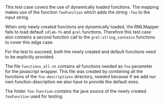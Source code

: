 
This test case covers the use of dynamically loaded functions.
The mapping makes use of the function `fooFunction` which adds the string `-foo` to the input string.

When *only* newly created functions are dynamically loaded, the RMLMapper fails to load default `idlab-fn` and `grel` functions.
Therefore this test case also contains a second function call to the `grel:string_contains` functions to cover this edge case.

For the test to succeed, both the newly created and default functions need to be explicitly provided.

The file `functions_all.nt` contains all functions needed as `fno` parameter for the javascript wrapper.
This file was created by combining all the functions of the `fno-descriptions` directory,
needed because if we add our own function description we also have to provide the default ones.

The folder `foo-function` contains the java source of the newly created `fooFunction` used for testing.
